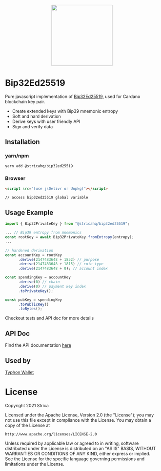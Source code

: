 <p align="center">
  <a href="https://strica.io/" target="_blank">
    <img src="https://docs.strica.io/images/logo.png" width="200">
  </a>
</p>

# Bip32Ed25519

Pure javascript implementation of [Bip32Ed25519](https://ieeexplore.ieee.org/document/7966967), used for Cardano blockchain key pair.

- Create extended keys with Bip39 mnemonic entropy
- Soft and hard derivation
- Derive keys with user friendly API
- Sign and verify data

## Installation

### yarn/npm

```sh
yarn add @stricahq/bip32ed25519
```

### Browser

```html
<script src="[use jsDelivr or Unpkg]"></script>

// access bip32ed25519 global variable
```

## Usage Example

```js
import { Bip32PrivateKey } from "@stricahq/bip32ed25519";

... // Bip39 entropy from mnemonics
const rootKey = await Bip32PrivateKey.fromEntropy(entropy);
...

// hardened derivation
const accountKey = rootKey
      .derive(2147483648 + 1852) // purpose
      .derive(2147483648 + 1815) // coin type
      .derive(2147483648 + 0); // account index

const spendingKey = accountKey
      .derive(0) // chain
      .derive(0) // payment key index
      .toPrivateKey();

const pubKey = spendingKey
      .toPublicKey()
      .toBytes();
```
Checkout tests and API doc for more details

## API Doc
Find the API documentation [here](https://docs.strica.io/lib/bip32ed25519)

## Used by
[Typhon Wallet](https://typhonwallet.io)

# License
Copyright 2021 Strica

Licensed under the Apache License, Version 2.0 (the "License");
you may not use this file except in compliance with the License.
You may obtain a copy of the License at

    http://www.apache.org/licenses/LICENSE-2.0

Unless required by applicable law or agreed to in writing, software
distributed under the License is distributed on an "AS IS" BASIS,
WITHOUT WARRANTIES OR CONDITIONS OF ANY KIND, either express or implied.
See the License for the specific language governing permissions and
limitations under the License.